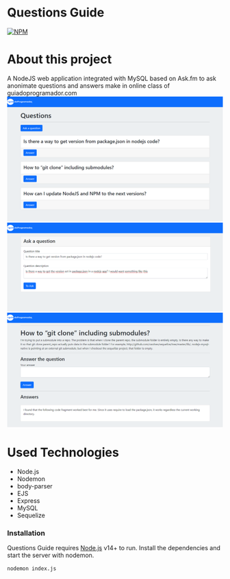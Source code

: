 # Questions Guide
[![NPM](https://img.shields.io/npm/l/react)](https://github.com/mpassos11/questions-guide/blob/main/LICENSE) 

# About this project
A NodeJS web application integrated with MySQL based on Ask.fm to ask anonimate questions and answers make in online class of guiadoprogramador.com
![Homepage](https://github.com/mpassos11/questions-guide/blob/main/public/assets/home-page.png) ![AskAQuestionPage 2](https://github.com/mpassos11/questions-guide/blob/main/public/assets/ask-a-question-page.png) ![AnswerAQuestionPage](https://github.com/mpassos11/questions-guide/blob/main/public/assets/answer-question-page.png)

# Used Technologies
- Node.js
- Nodemon
- body-parser
- EJS
- Express
- MySQL
- Sequelize

### Installation
Questions Guide requires [Node.js](https://nodejs.org/) v14+ to run.
Install the dependencies and start the server with nodemon.

```bash
nodemon index.js
```
